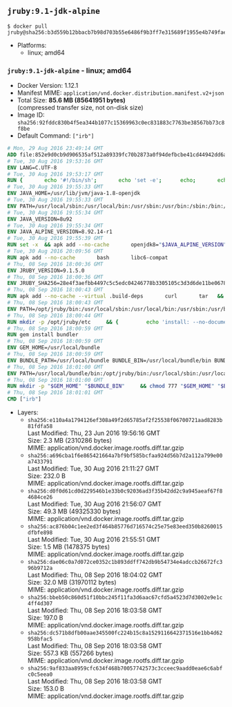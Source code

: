 ## `jruby:9.1-jdk-alpine`

```console
$ docker pull jruby@sha256:b3d559b12bbacb7b98d703b55e6486f9b3ff7e315689f1955e4b749faeb911d8
```

-	Platforms:
	-	linux; amd64

### `jruby:9.1-jdk-alpine` - linux; amd64

-	Docker Version: 1.12.1
-	Manifest MIME: `application/vnd.docker.distribution.manifest.v2+json`
-	Total Size: **85.6 MB (85641951 bytes)**  
	(compressed transfer size, not on-disk size)
-	Image ID: `sha256:92fddc830b4f5ea344b1077c15369963c0ec831883c7763be38567bb73c8f8be`
-	Default Command: `["irb"]`

```dockerfile
# Mon, 29 Aug 2016 23:49:14 GMT
ADD file:852e9d0cb9d906535af512a89339fc70b2873a0f94defbcbe41cd44942dd6ac8 in / 
# Tue, 30 Aug 2016 19:53:16 GMT
ENV LANG=C.UTF-8
# Tue, 30 Aug 2016 19:53:17 GMT
RUN { 		echo '#!/bin/sh'; 		echo 'set -e'; 		echo; 		echo 'dirname "$(dirname "$(readlink -f "$(which javac || which java)")")"'; 	} > /usr/local/bin/docker-java-home 	&& chmod +x /usr/local/bin/docker-java-home
# Tue, 30 Aug 2016 19:55:33 GMT
ENV JAVA_HOME=/usr/lib/jvm/java-1.8-openjdk
# Tue, 30 Aug 2016 19:55:33 GMT
ENV PATH=/usr/local/sbin:/usr/local/bin:/usr/sbin:/usr/bin:/sbin:/bin:/usr/lib/jvm/java-1.8-openjdk/jre/bin:/usr/lib/jvm/java-1.8-openjdk/bin
# Tue, 30 Aug 2016 19:55:34 GMT
ENV JAVA_VERSION=8u92
# Tue, 30 Aug 2016 19:55:34 GMT
ENV JAVA_ALPINE_VERSION=8.92.14-r1
# Tue, 30 Aug 2016 19:55:39 GMT
RUN set -x 	&& apk add --no-cache 		openjdk8="$JAVA_ALPINE_VERSION" 	&& [ "$JAVA_HOME" = "$(docker-java-home)" ]
# Tue, 30 Aug 2016 20:09:56 GMT
RUN apk add --no-cache       bash       libc6-compat
# Thu, 08 Sep 2016 18:00:36 GMT
ENV JRUBY_VERSION=9.1.5.0
# Thu, 08 Sep 2016 18:00:36 GMT
ENV JRUBY_SHA256=28e4f3aefbb4497c5c5edc04246778b3305105c3d3d6de11be067826cc5bb766
# Thu, 08 Sep 2016 18:00:43 GMT
RUN apk add --no-cache --virtual .build-deps       curl       tar   && mkdir -p /opt/jruby   && curl -fSL https://s3.amazonaws.com/jruby.org/downloads/${JRUBY_VERSION}/jruby-bin-${JRUBY_VERSION}.tar.gz -o /tmp/jruby.tar.gz   && echo "$JRUBY_SHA256 */tmp/jruby.tar.gz" | sha256sum -c -   && tar -zx --strip-components=1 -f /tmp/jruby.tar.gz -C /opt/jruby   && rm /tmp/jruby.tar.gz   && ln -s /opt/jruby/bin/jruby /usr/local/bin/ruby   && apk del .build-deps
# Thu, 08 Sep 2016 18:00:43 GMT
ENV PATH=/opt/jruby/bin:/usr/local/sbin:/usr/local/bin:/usr/sbin:/usr/bin:/sbin:/bin:/usr/lib/jvm/java-1.8-openjdk/jre/bin:/usr/lib/jvm/java-1.8-openjdk/bin
# Thu, 08 Sep 2016 18:00:44 GMT
RUN mkdir -p /opt/jruby/etc     && {         echo 'install: --no-document';         echo 'update: --no-document';     } >> /opt/jruby/etc/gemrc
# Thu, 08 Sep 2016 18:00:59 GMT
RUN gem install bundler
# Thu, 08 Sep 2016 18:00:59 GMT
ENV GEM_HOME=/usr/local/bundle
# Thu, 08 Sep 2016 18:00:59 GMT
ENV BUNDLE_PATH=/usr/local/bundle BUNDLE_BIN=/usr/local/bundle/bin BUNDLE_SILENCE_ROOT_WARNING=1 BUNDLE_APP_CONFIG=/usr/local/bundle
# Thu, 08 Sep 2016 18:01:00 GMT
ENV PATH=/usr/local/bundle/bin:/opt/jruby/bin:/usr/local/sbin:/usr/local/bin:/usr/sbin:/usr/bin:/sbin:/bin:/usr/lib/jvm/java-1.8-openjdk/jre/bin:/usr/lib/jvm/java-1.8-openjdk/bin
# Thu, 08 Sep 2016 18:01:00 GMT
RUN mkdir -p "$GEM_HOME" "$BUNDLE_BIN"     && chmod 777 "$GEM_HOME" "$BUNDLE_BIN"
# Thu, 08 Sep 2016 18:01:01 GMT
CMD ["irb"]
```

-	Layers:
	-	`sha256:e110a4a1794126ef308a49f2d65785af2f25538f06700721aad8283b81fdfa58`  
		Last Modified: Thu, 23 Jun 2016 19:56:16 GMT  
		Size: 2.3 MB (2310286 bytes)  
		MIME: application/vnd.docker.image.rootfs.diff.tar.gzip
	-	`sha256:a696cba1f6e865421664a7bf9bf585bcfaa924d56b7d2a112a799e00a7433791`  
		Last Modified: Tue, 30 Aug 2016 21:11:27 GMT  
		Size: 232.0 B  
		MIME: application/vnd.docker.image.rootfs.diff.tar.gzip
	-	`sha256:d0f0d61cd0d229546b1e33b0c92036ad3f35b42dd2c9a945aeaf67f84684ce26`  
		Last Modified: Tue, 30 Aug 2016 21:56:07 GMT  
		Size: 49.3 MB (49325330 bytes)  
		MIME: application/vnd.docker.image.rootfs.diff.tar.gzip
	-	`sha256:ac876b04c1ee2ed3f464b85776d716574c25e75e83eed350b8260015dfbfe898`  
		Last Modified: Tue, 30 Aug 2016 21:55:51 GMT  
		Size: 1.5 MB (1478375 bytes)  
		MIME: application/vnd.docker.image.rootfs.diff.tar.gzip
	-	`sha256:dae06c0a7d072ce0352c1b893ddff742db9b54734e4adccb26672fc396b9712a`  
		Last Modified: Thu, 08 Sep 2016 18:04:02 GMT  
		Size: 32.0 MB (31970112 bytes)  
		MIME: application/vnd.docker.image.rootfs.diff.tar.gzip
	-	`sha256:bbeb50c860d51f10bbc245f11fa3d6aac67cfd5a4523d7d3002e9e1c4ff4d307`  
		Last Modified: Thu, 08 Sep 2016 18:03:58 GMT  
		Size: 197.0 B  
		MIME: application/vnd.docker.image.rootfs.diff.tar.gzip
	-	`sha256:dc571b8dfb00aae345500fc224b15c8a1529116642371516e1bb4d62958bfac5`  
		Last Modified: Thu, 08 Sep 2016 18:03:58 GMT  
		Size: 557.3 KB (557266 bytes)  
		MIME: application/vnd.docker.image.rootfs.diff.tar.gzip
	-	`sha256:9af833aa8959cfc634f468b70057742573c3cceec9aadd0eae6c6abfc0c5eea0`  
		Last Modified: Thu, 08 Sep 2016 18:03:58 GMT  
		Size: 153.0 B  
		MIME: application/vnd.docker.image.rootfs.diff.tar.gzip
